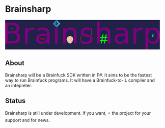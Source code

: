 # Βrainsharp
![The logo of Brainsharp](art/logo.160px.png)

## About
Brainsharp will be a Brainfuck SDK written in F#. It aims to be the fastest way to run Brainfuck programs.
It will have a Brainfuck-to-IL compiler and an intepreter.

## Status
Brainsharp is still under development. If you want, :star: the project for your support and for news.

